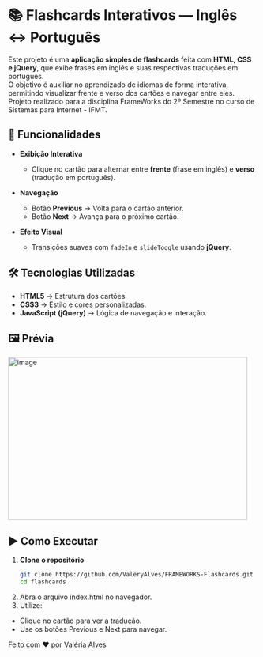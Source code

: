 # 📚 Flashcards Interativos — Inglês ↔ Português

Este projeto é uma **aplicação simples de flashcards** feita com **HTML, CSS e jQuery**, que exibe frases em inglês e suas respectivas traduções em português.  
O objetivo é auxiliar no aprendizado de idiomas de forma interativa, permitindo visualizar frente e verso dos cartões e navegar entre eles.
Projeto realizado para a disciplina FrameWorks do 2º Semestre no curso de Sistemas para Internet - IFMT.    

## 🚀 Funcionalidades

- **Exibição Interativa**
  - Clique no cartão para alternar entre **frente** (frase em inglês) e **verso** (tradução em português).
  
- **Navegação**
  - Botão **Previous** → Volta para o cartão anterior.
  - Botão **Next** → Avança para o próximo cartão.

- **Efeito Visual**
  - Transições suaves com `fadeIn` e `slideToggle` usando **jQuery**.

## 🛠 Tecnologias Utilizadas

- **HTML5** → Estrutura dos cartões.
- **CSS3** → Estilo e cores personalizadas.
- **JavaScript (jQuery)** → Lógica de navegação e interação.

## 🖼️ Prévia
<img width="484" height="330" alt="image" src="https://github.com/user-attachments/assets/f6d65a35-e08c-48a8-8f50-0e98bb4ab3e9" />

## ▶️ Como Executar

1. **Clone o repositório**
   ```bash
   git clone https://github.com/ValeryAlves/FRAMEWORKS-Flashcards.git
   cd flashcards
2. Abra o arquivo index.html no navegador.
3. Utilize:
- Clique no cartão para ver a tradução.
- Use os botões Previous e Next para navegar.

Feito com ❤️ por Valéria Alves
